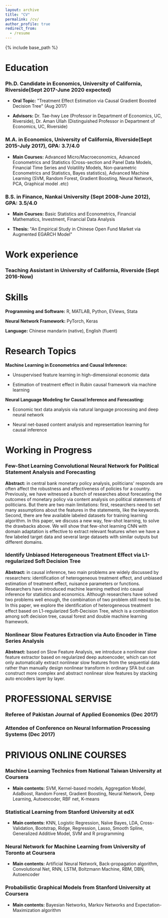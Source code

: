 ```yaml
---
layout: archive
title: "CV"
permalink: /cv/
author_profile: true
redirect_from:
  - /resume
---
```


{% include base_path %}

Education
======

### Ph.D. Candidate in Economics, University of California, Riverside(Sept 2017-June 2020 expected)

- **Oral Topic:** "Treatment Effect Estimation via Causal Gradient Boosted Decision Tree" (Aug 2017)

- **Advisors:** Dr. Tae-hwy Lee (Professor in Department of Economics, UC, Riverside), Dr. Aman Ullah (Distinguished Professor in Department of Economics, UC, Riverside)

### M.A. in Economics, University of California, Riverside(Sept 2015-July 2017), GPA: 3.7/4.0

- **Main Courses:** Advanced Micro/Macroeconomics, Advanced Econometrics and Statistics (Cross-section and Panel Data Models, Financial Time Series and Volatility Models, Non-parametric Econometrics and Statistics, Bayes statistics), Advanced Machine Learning (SVM, Random Forest, Gradient Boosting, Neural Network, PCA, Graphical model .etc)

### B.S. in Finance, Nankai University (Sept 2008-June 2012), GPA: 3.5/4.0

- **Main Courses:** Basic Statistics and Econometrics, Financial Mathematics, Investment, Financial Data Analysis

- **Thesis:** "An Empirical Study in Chinese Open Fund Market via Augmented EGARCH Model"


Work experience
======

### Teaching Assistant in University of California, Riverside (Sept 2016-Now)

Skills
======

**Programming and Software:** R, MATLAB, Python, EViews, Stata

**Neural Network Framework:** PyTorch, Keras

**Language:** Chinese mandarin (native), English (fluent)


Research Topics
=====

**Machine Learning in Econometrics and Causal Inference:**

- Unsupervised feature learning in high-dimensional economic data

- Estimation of treatment effect in Rubin causal framework via machine learning

**Neural Language Modeling for Causal Inference and Forecasting:** 

- Economic text data analysis via natural language processing and deep neural network

- Neural net-based content analysis and representation learning for causal inference



Working in Progress
======

### Few-Shot Learning Convolutional Neural Network for Political Statement Analysis and Forecasting

**Abstract:** in central bank monetary policy analysis, politicians' responds are often affect the robustness and effectiveness of policies for a country. Previously, we have witnessed a bunch of researches about forecasting the outcomes of monetary policy via content analysis on political statements of politicians. But there are two main limitations: first, researchers need to set many assumptions about the features in the statements, like the keywords. Second, there are few available labeled datasets for training learning algorithm. In this paper, we discuss a new way, few-shot learning, to solve the drawbacks above. We will show that few-shot learning CNN with domain adaptation is effective to extract relevant features when we have a few labeled target data and several large datasets with similar outputs but different domains.

### Identify Unbiased Heterogeneous Treatment Effect via L1-regularized Soft Decision Tree

**Abstract:** in causal inference, two main problems are widely discussed by researchers: identiﬁcation of heterogeneous treatment effect, and unbiased estimation of treatment effect, nuisance parameters or functions. Researchers have introduced machine learning method into causal inference for statistics and economics. Although researchers have solved two problems well enough, the combination of two problem still need to be. In this paper, we explore the identiﬁcation of heterogeneous treatment effect based on L1-regularized Soft-Decision Tree, which is a combination among soft decision tree, causal forest and double machine learning framework.

### Nonlinear Slow Features Extraction via Auto Encoder in Time Series Analysis

**Abstract:** based on Slow Feature Analysis, we introduce a nonlinear slow feature extractor based on regularized deep autoencoder, which can not only automatically extract nonlinear slow features from the sequential data rather than manually design nonlinear transform in ordinary SFA but can construct more complex and abstract nonlinear slow features by stacking auto encoders layer by layer.

PROFESSIONAL SERVISE
=====

### Referee of Pakistan Journal of Applied Economics (Dec 2017)

### Attendee of Conference on Neural Information Processing Systems (Dec 2017)

PRIVIOUS ONLINE COURSES
====

### Machine Learning Technics from National Taiwan University at Coursera

- **Main contents:** SVM, Kernel-based models, Aggregation Model, AdaBoost, Random Forest, Gradient Boosting, Neural Network, Deep Learning, Autoencoder, RBF net, K-means

### Statistical Learning from Stanford University at edX

- **Main contents:** KNN, Logistic Regression, Naïve Bayes, LDA, Cross-Validation, Bootstrap, Ridge, Regression, Lasso, Smooth Spline, Generalized Additive Model, SVM and R programming

### Neural Network for Machine Learning from University of Toronto at Coursera

- **Main contents:** Artificial Neural Network, Back-propagation algorithm, Convolutional Net, RNN, LSTM, Boltzmann Machine, RBM, DBN, Autoencoder

### Probabilistic Graphical Models from Stanford University at Coursera

- **Main contents:** Bayesian Networks, Markov Networks and Expectation-Maximization algorithm






